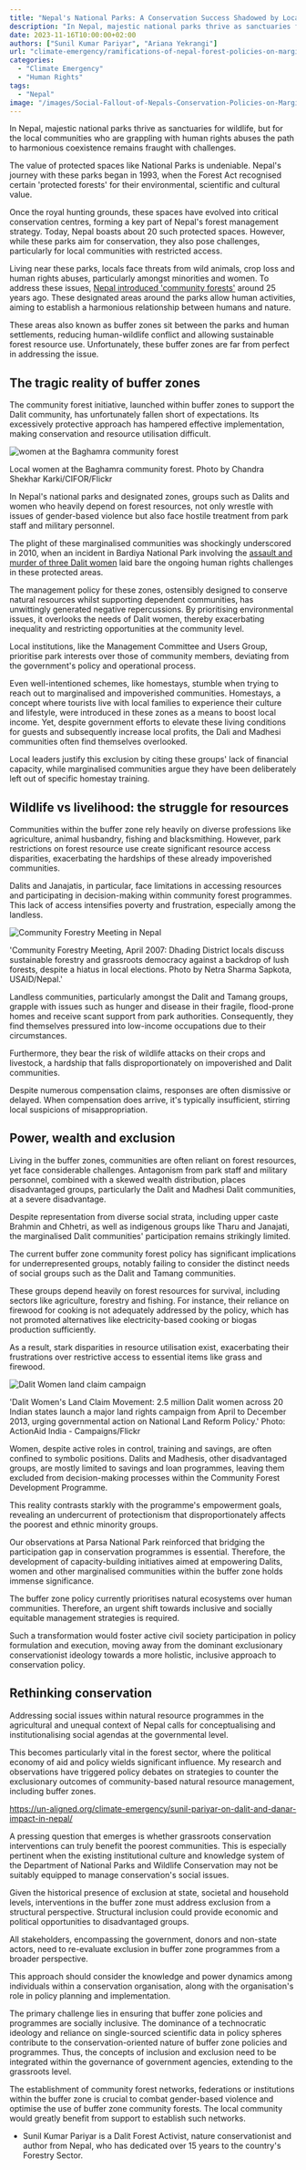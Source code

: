 ```yaml
---
title: "Nepal's National Parks: A Conservation Success Shadowed by Local Struggles"
description: "In Nepal, majestic national parks thrive as sanctuaries for wildlife, but for the local communities grappling with restricted access, human rights abuses and the stark reality of living on the edge of wilderness, the path to harmonious coexistence remains fraught with challenges."
date: 2023-11-16T10:00:00+02:00
authors: ["Sunil Kumar Pariyar", "Ariana Yekrangi"]
url: "climate-emergency/ramifications-of-nepal-forest-policies-on-marginalised-communities"
categories:
  - "Climate Emergency"
  - "Human Rights"
tags:
  - "Nepal"
image: "/images/Social-Fallout-of-Nepals-Conservation-Policies-on-Marginalised-Communities-.jpg"
---
```


In Nepal, majestic national parks thrive as sanctuaries for wildlife, but for the local communities who are grappling with human rights abuses the path to harmonious coexistence remains fraught with challenges.

The value of protected spaces like National Parks is undeniable. Nepal's journey with these parks began in 1993, when the Forest Act recognised certain 'protected forests' for their environmental, scientific and cultural value.

Once the royal hunting grounds, these spaces have evolved into critical conservation centres, forming a key part of Nepal's forest management strategy. Today, Nepal boasts about 20 such protected spaces. However, while these parks aim for conservation, they also pose challenges, particularly for local communities with restricted access.

Living near these parks, locals face threats from wild animals, crop loss and human rights abuses, particularly amongst minorities and women. To address these issues, [Nepal introduced 'community forests'](https://www.google.fi/search?q=nepal+community+forests) around 25 years ago. These designated areas around the parks allow human activities, aiming to establish a harmonious relationship between humans and nature.

These areas also known as buffer zones sit between the parks and human settlements, reducing human-wildlife conflict and allowing sustainable forest resource use. Unfortunately, these buffer zones are far from perfect in addressing the issue.

## **The tragic reality of buffer zones**

The community forest initiative, launched within buffer zones to support the Dalit community, has unfortunately fallen short of expectations. Its excessively protective approach has hampered effective implementation, making conservation and resource utilisation difficult.

![women at the Baghamra community forest](/images/community-forest-nepal-1024x684.jpg)

Local women at the Baghamra community forest. Photo by Chandra Shekhar Karki/CIFOR/Flickr


In Nepal's national parks and designated zones, groups such as Dalits and women who heavily depend on forest resources, not only wrestle with issues of gender-based violence but also face hostile treatment from park staff and military personnel.

The plight of these marginalised communities was shockingly underscored in 2010, when an incident in Bardiya National Park involving the [assault and murder of three Dalit women](https://www.ohchr.org/sites/default/files/lib-docs/HRBodies/UPR/Documents/Session10/NP/AI_AmnestyInternational_eng.pdf) laid bare the ongoing human rights challenges in these protected areas.

The management policy for these zones, ostensibly designed to conserve natural resources whilst supporting dependent communities, has unwittingly generated negative repercussions. By prioritising environmental issues, it overlooks the needs of Dalit women, thereby exacerbating inequality and restricting opportunities at the community level.

Local institutions, like the Management Committee and Users Group, prioritise park interests over those of community members, deviating from the government's policy and operational process.

Even well-intentioned schemes, like homestays, stumble when trying to reach out to marginalised and impoverished communities. Homestays, a concept where tourists live with local families to experience their culture and lifestyle, were introduced in these zones as a means to boost local income. Yet, despite government efforts to elevate these living conditions for guests and subsequently increase local profits, the Dali and Madhesi communities often find themselves overlooked.

Local leaders justify this exclusion by citing these groups' lack of financial capacity, while marginalised communities argue they have been deliberately left out of specific homestay training.

## **Wildlife vs livelihood: the struggle for resources**

Communities within the buffer zone rely heavily on diverse professions like agriculture, animal husbandry, fishing and blacksmithing. However, park restrictions on forest resource use create significant resource access disparities, exacerbating the hardships of these already impoverished communities.

Dalits and Janajatis, in particular, face limitations in accessing resources and participating in decision-making within community forest programmes. This lack of access intensifies poverty and frustration, especially among the landless.

![Community Forestry Meeting in Nepal](/images/Community-Forestry-Meeting-nepal-1024x560.jpg)

'Community Forestry Meeting, April 2007: Dhading District locals discuss sustainable forestry and grassroots democracy against a backdrop of lush forests, despite a hiatus in local elections. Photo by Netra Sharma Sapkota, USAID/Nepal.'


Landless communities, particularly amongst the Dalit and Tamang groups, grapple with issues such as hunger and disease in their fragile, flood-prone homes and receive scant support from park authorities. Consequently, they find themselves pressured into low-income occupations due to their circumstances.

Furthermore, they bear the risk of wildlife attacks on their crops and livestock, a hardship that falls disproportionately on impoverished and Dalit communities.

Despite numerous compensation claims, responses are often dismissive or delayed. When compensation does arrive, it's typically insufficient, stirring local suspicions of misappropriation.

## **Power, wealth and exclusion**

Living in the buffer zones, communities are often reliant on forest resources, yet face considerable challenges. Antagonism from park staff and military personnel, combined with a skewed wealth distribution, places disadvantaged groups, particularly the Dalit and Madhesi Dalit communities, at a severe disadvantage.

Despite representation from diverse social strata, including upper caste Brahmin and Chhetri, as well as indigenous groups like Tharu and Janajati, the marginalised Dalit communities' participation remains strikingly limited.

The current buffer zone community forest policy has significant implications for underrepresented groups, notably failing to consider the distinct needs of social groups such as the Dalit and Tamang communities.

These groups depend heavily on forest resources for survival, including sectors like agriculture, forestry and fishing. For instance, their reliance on firewood for cooking is not adequately addressed by the policy, which has not promoted alternatives like electricity-based cooking or biogas production sufficiently.

As a result, stark disparities in resource utilisation exist, exacerbating their frustrations over restrictive access to essential items like grass and firewood.

![Dalit Women land claim campaign](/images/Dalit-Women-land-claim-1024x768.jpg)

'Dalit Women's Land Claim Movement: 2.5 million Dalit women across 20 Indian states launch a major land rights campaign from April to December 2013, urging governmental action on National Land Reform Policy.' Photo: ActionAid India - Campaigns/Flickr


Women, despite active roles in control, training and savings, are often confined to symbolic positions. Dalits and Madhesis, other disadvantaged groups, are mostly limited to savings and loan programmes, leaving them excluded from decision-making processes within the Community Forest Development Programme.

This reality contrasts starkly with the programme's empowerment goals, revealing an undercurrent of protectionism that disproportionately affects the poorest and ethnic minority groups.

Our observations at Parsa National Park reinforced that bridging the participation gap in conservation programmes is essential. Therefore, the development of capacity-building initiatives aimed at empowering Dalits, women and other marginalised communities within the buffer zone holds immense significance.

The buffer zone policy currently prioritises natural ecosystems over human communities. Therefore, an urgent shift towards inclusive and socially equitable management strategies is required.

Such a transformation would foster active civil society participation in policy formulation and execution, moving away from the dominant exclusionary conservationist ideology towards a more holistic, inclusive approach to conservation policy.

## **Rethinking conservation**

Addressing social issues within natural resource programmes in the agricultural and unequal context of Nepal calls for conceptualising and institutionalising social agendas at the governmental level.

This becomes particularly vital in the forest sector, where the political economy of aid and policy wields significant influence. My research and observations have triggered policy debates on strategies to counter the exclusionary outcomes of community-based natural resource management, including buffer zones.

https://un-aligned.org/climate-emergency/sunil-pariyar-on-dalit-and-danar-impact-in-nepal/

A pressing question that emerges is whether grassroots conservation interventions can truly benefit the poorest communities. This is especially pertinent when the existing institutional culture and knowledge system of the Department of National Parks and Wildlife Conservation may not be suitably equipped to manage conservation's social issues.

Given the historical presence of exclusion at state, societal and household levels, interventions in the buffer zone must address exclusion from a structural perspective. Structural inclusion could provide economic and political opportunities to disadvantaged groups.

All stakeholders, encompassing the government, donors and non-state actors, need to re-evaluate exclusion in buffer zone programmes from a broader perspective.

This approach should consider the knowledge and power dynamics among individuals within a conservation organisation, along with the organisation's role in policy planning and implementation.

The primary challenge lies in ensuring that buffer zone policies and programmes are socially inclusive. The dominance of a technocratic ideology and reliance on single-sourced scientific data in policy spheres contribute to the conservation-oriented nature of buffer zone policies and programmes. Thus, the concepts of inclusion and exclusion need to be integrated within the governance of government agencies, extending to the grassroots level.

The establishment of community forest networks, federations or institutions within the buffer zone is crucial to combat gender-based violence and optimise the use of buffer zone community forests. The local community would greatly benefit from support to establish such networks.

- Sunil Kumar Pariyar is a Dalit Forest Activist, nature conservationist and author from Nepal, who has dedicated over 15 years to the country's Forestry Sector.
